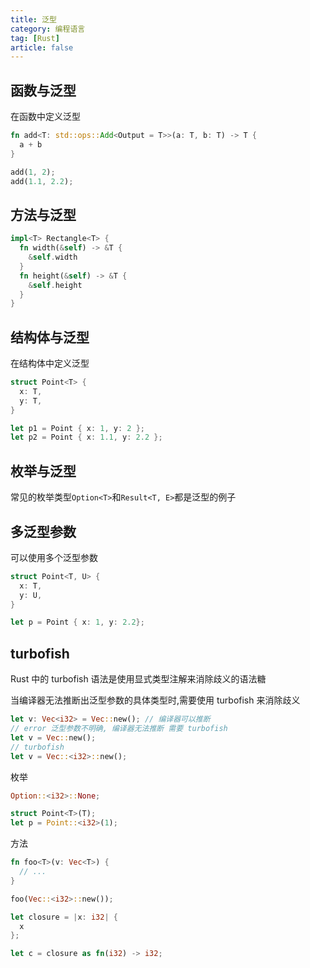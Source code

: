 ```yaml
---
title: 泛型
category: 编程语言
tag: [Rust]
article: false
---
```


## 函数与泛型

在函数中定义泛型

```rust
fn add<T: std::ops::Add<Output = T>>(a: T, b: T) -> T {
  a + b
}

add(1, 2);
add(1.1, 2.2);
```

## 方法与泛型

```rust
impl<T> Rectangle<T> { 
  fn width(&self) -> &T { 
    &self.width 
  } 
  fn height(&self) -> &T { 
    &self.height 
  } 
}
```

## 结构体与泛型

在结构体中定义泛型

```rust
struct Point<T> {
  x: T,
  y: T,
}

let p1 = Point { x: 1, y: 2 };
let p2 = Point { x: 1.1, y: 2.2 };
```

## 枚举与泛型

常见的枚举类型`Option<T>`和`Result<T, E>`都是泛型的例子

## 多泛型参数

可以使用多个泛型参数

```rust
struct Point<T, U> {
  x: T,
  y: U,
}

let p = Point { x: 1, y: 2.2};
```

## turbofish

Rust 中的 turbofish 语法是使用显式类型注解来消除歧义的语法糖

当编译器无法推断出泛型参数的具体类型时,需要使用 turbofish 来消除歧义

```rust
let v: Vec<i32> = Vec::new(); // 编译器可以推断
// error 泛型参数不明确, 编译器无法推断 需要 turbofish
let v = Vec::new();
// turbofish
let v = Vec::<i32>::new();
```

枚举

```rust
Option::<i32>::None;

struct Point<T>(T);
let p = Point::<i32>(1); 
```

方法

```rust
fn foo<T>(v: Vec<T>) {
  // ...
}

foo(Vec::<i32>::new());
```

```rust
let closure = |x: i32| {
  x 
};

let c = closure as fn(i32) -> i32;
```
